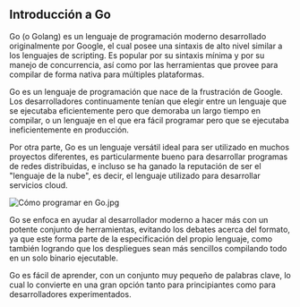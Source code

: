 ## Introducción a Go

Go (o Golang) es un lenguaje de programación moderno desarrollado originalmente por Google, el cual posee una sintaxis de alto nivel similar a los lenguajes de scripting. Es popular por su sintaxis mínima y por su manejo de concurrencia, así como por las herramientas que provee para compilar de forma nativa para múltiples plataformas.

Go es un lenguaje de programación que nace de la frustración de Google. Los desarrolladores continuamente tenían que elegir entre un lenguaje que se ejecutaba eficientemente pero que demoraba un largo tiempo en compilar, o un lenguaje en el que era fácil programar pero que se ejecutaba ineficientemente en producción.

Por otra parte, Go es un lenguaje versátil ideal para ser utilizado en muchos proyectos diferentes, es particularmente bueno para desarrollar programas de redes distribuidas, e incluso se ha ganado la reputación de ser el "lenguaje de la nube", es decir, el lenguaje utilizado para desarrollar servicios cloud.

![Cómo programar en Go.jpg](https://cdn.hashnode.com/res/hashnode/image/upload/v1639307256505/Zt-e7E8rG.jpeg)

Go se enfoca en ayudar al desarrollador moderno a hacer más con un potente conjunto de herramientas, evitando los debates acerca del formato, ya que este forma parte de la especificación del propio lenguaje, como también logrando que los despliegues sean más sencillos compilando todo en un solo binario ejecutable.

Go es fácil de aprender, con un conjunto muy pequeño de palabras clave, lo cual lo convierte en una gran opción tanto para principiantes como para desarrolladores experimentados. 
